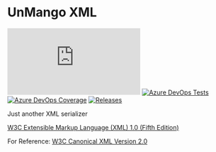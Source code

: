 # UnMango XML

[![Azure Pipelines](https://dev.azure.com/unmango/UnMango/_apis/build/status/unmango.xml?branchName=master)](https://dev.azure.com/unmango/UnMango/_build/latest?definitionId=6&branchName=master)
[![Azure DevOps Tests](https://img.shields.io/azure-devops/tests/unmango/UnMango/6/master)](https://dev.azure.com/unmango/UnMango/_build/latest?definitionId=6&branchName=master)
[![Azure DevOps Coverage](https://img.shields.io/azure-devops/coverage/unmango/UnMango/6/master)](https://dev.azure.com/unmango/UnMango/_build/latest?definitionId=6&branchName=master)
[![Releases](https://img.shields.io/github/release/unmango/Xml.svg)](https://github.com/unmango/Xml/releases)

Just another XML serializer

[W3C Extensible Markup Language (XML) 1.0 (Fifth Edition)](https://www.w3.org/TR/2008/REC-xml-20081126/)

For Reference: [W3C Canonical XML Version 2.0](https://www.w3.org/TR/2013/NOTE-xml-c14n2-20130411/)
